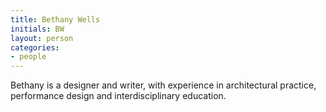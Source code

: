 ```yaml
---
title: Bethany Wells
initials: BW
layout: person
categories:
- people
---
```


Bethany is a designer and writer, with experience in architectural practice, performance design and interdisciplinary education.